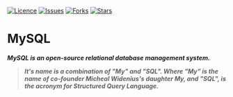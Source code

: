 [![Licence](https://img.shields.io/github/license/bishtanuj/mysql?style=for-the-badge)](./LICENSE)
[![Issues](https://img.shields.io/github/issues/bishtanuj/mysql?style=for-the-badge)](./ISSUES)
[![Forks](https://img.shields.io/github/forks/bishtanuj/mysql?style=for-the-badge)](./FORKS)
[![Stars](https://img.shields.io/github/stars/bishtanuj/mysql?style=for-the-badge)](./STARS)

# MySQL

__*MySQL is an open-source relational database management system.*__

> __*It's name is a combination of "My" and "SQL". Where "My" is the name of co-founder Micheal Widenius's daughter My, and "SQL", is the acronym for Structured Query Language.*__

